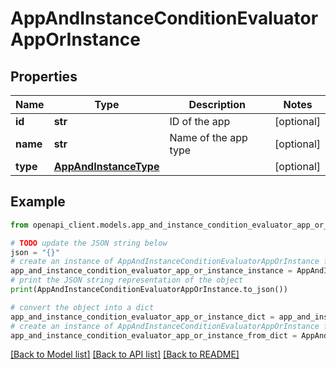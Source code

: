 # AppAndInstanceConditionEvaluatorAppOrInstance


## Properties

Name | Type | Description | Notes
------------ | ------------- | ------------- | -------------
**id** | **str** | ID of the app | [optional] 
**name** | **str** | Name of the app type | [optional] 
**type** | [**AppAndInstanceType**](AppAndInstanceType.md) |  | [optional] 

## Example

```python
from openapi_client.models.app_and_instance_condition_evaluator_app_or_instance import AppAndInstanceConditionEvaluatorAppOrInstance

# TODO update the JSON string below
json = "{}"
# create an instance of AppAndInstanceConditionEvaluatorAppOrInstance from a JSON string
app_and_instance_condition_evaluator_app_or_instance_instance = AppAndInstanceConditionEvaluatorAppOrInstance.from_json(json)
# print the JSON string representation of the object
print(AppAndInstanceConditionEvaluatorAppOrInstance.to_json())

# convert the object into a dict
app_and_instance_condition_evaluator_app_or_instance_dict = app_and_instance_condition_evaluator_app_or_instance_instance.to_dict()
# create an instance of AppAndInstanceConditionEvaluatorAppOrInstance from a dict
app_and_instance_condition_evaluator_app_or_instance_from_dict = AppAndInstanceConditionEvaluatorAppOrInstance.from_dict(app_and_instance_condition_evaluator_app_or_instance_dict)
```
[[Back to Model list]](../README.md#documentation-for-models) [[Back to API list]](../README.md#documentation-for-api-endpoints) [[Back to README]](../README.md)


